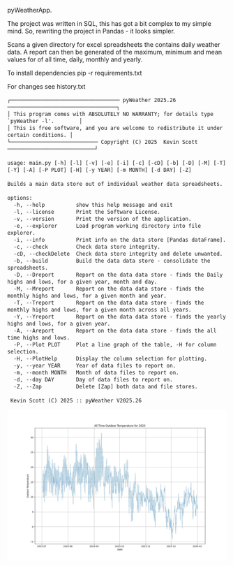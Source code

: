  pyWeatherApp.

The project was written in SQL, this has got a bit complex to my simple mind.
So, rewriting the project in Pandas - it looks simpler.

Scans a given directory for excel spreadsheets the contains daily weather data.
A report can then be generated of the maximum, minimum and mean values for of all time, daily, monthly and yearly.

To install dependencies pip -r requirements.txt

For changes see history.txt

```
┌─────────────────────────────────── pyWeather 2025.26 ───────────────────────────────────┐
│ This program comes with ABSOLUTELY NO WARRANTY; for details type `pyWeather -l'.        │
│ This is free software, and you are welcome to redistribute it under certain conditions. │
└──────────────────────────── Copyright (C) 2025  Kevin Scott ────────────────────────────┘

usage: main.py [-h] [-l] [-v] [-e] [-i] [-c] [-cD] [-b] [-D] [-M] [-T] [-Y] [-A] [-P PLOT] [-H] [-y YEAR] [-m MONTH] [-d DAY] [-Z]

Builds a main data store out of individual weather data spreadsheets.

options:
  -h, --help          show this help message and exit
  -l, --license       Print the Software License.
  -v, --version       Print the version of the application.
  -e, --explorer      Load program working directory into file explorer.
  -i, --info          Print info on the data store [Pandas dataFrame].
  -c, --check         Check data store integrity.
  -cD, --checkDelete  Check data store integrity and delete unwanted.
  -b, --build         Build the data data store - consolidate the spreadsheets.
  -D, --Dreport       Report on the data data store - finds the Daily highs and lows, for a given year, month and day.
  -M, --Mreport       Report on the data data store - finds the monthly highs and lows, for a given month and year.
  -T, --Treport       Report on the data data store - finds the monthly highs and lows, for a given month across all years.
  -Y, --Yreport       Report on the data data store - finds the yearly highs and lows, for a given year.
  -A, --Areport       Report on the data data store - finds the all time highs and lows.
  -P, --Plot PLOT     Plot a line graph of the table, -H for column selection.
  -H, --PlotHelp      Display the column selection for plotting.
  -y, --year YEAR     Year of data files to report on.
  -m, --month MONTH   Month of data files to report on.
  -d, --day DAY       Day of data files to report on.
  -Z, --Zap           Delete [Zap] both data and file stores.

 Kevin Scott (C) 2025 :: pyWeather V2025.26
```

![](resources/Tempratures_2023.jpg)
